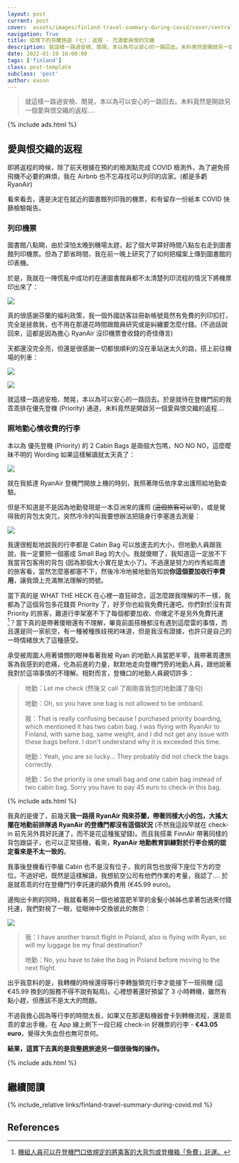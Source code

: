 ```yaml
---
layout: post
current: post
cover:  assets/images/finland-travel-summary-during-covid/cover/central-station.jpg
navigation: True
title: 疫情下的芬蘭旅遊 (七)：返程 - 充滿愛與恨的交織
description: 就這樣一路過安檢、閒晃，本以為可以安心的一路回去。未料竟然是開啟另一個愛與恨交織的返程....
date: 2022-01-19 16:00:00
tags: ['finland']
class: post-template
subclass: 'post'
author: eason
---
```


> 就這樣一路過安檢、閒晃，本以為可以安心的一路回去。未料竟然是開啟另一個愛與恨交織的返程....

{% include ads.html %}

## 愛與恨交織的返程

即將返程的時候，除了前天根據在預約的檢測點完成 COVID 檢測外，為了避免搭飛機不必要的麻煩，我在 Airbnb 也不忘尋找可以列印的店家。(都是多虧 RyanAir)

看來看去，還是決定在就近的圖書館列印我的機票，和有留存一份紙本 COVID 快篩檢驗報告。

### 列印機票

圖書館八點開，由於深怕太晚到機場太趕，起了個大早算好時間八點左右走到圖書館列印機票。但為了節省時間，我在前一晚上研究了了如何把檔案上傳到圖書館的印表機。

於是，我就在一陣慌亂中成功的在連圖書館員都不太清楚列印流程的情況下將機票印出來了：

![](assets/images/finland-travel-summary-during-covid/oodi-general-printer.jpg)

真的很感謝芬蘭的福利政策，我一個外國訪客註冊新帳號竟然有免費的列印扣打，完全是拯救我，也不用在那邊花時間跟館員研究或是糾纏要怎麼付錢。(不過話說回來，這都是因為擔心 RyanAir 沒印機票會收錢的奇怪傳言)

天都還沒完全亮，但還是很感謝一切都很順利的沒在車站迷太久的路，搭上前往機場的列車：

![](assets/images/finland-travel-summary-during-covid/train-to-airport-1.jpg)

![](assets/images/finland-travel-summary-during-covid/train-to-airport-2.jpg)

就這樣一路過安檢、閒晃，本以為可以安心的一路回去。於是就待在登機門前的我乖乖排在優先登機 (Priority) 通道，未料竟然是開啟另一個愛與恨交織的返程....

### 照地勤心情收費的行李

本以為 優先登機 (Priority) 的 2 Cabin Bags 是兩個大包嗎，NO NO NO，這麼曖昧不明的 Wording 如果這樣解讀就太天真了：

![](assets/images/finland-travel-summary-during-covid/ryanair-scam-policy.png)

就在我抵達 RyanAir 登機門開放上機的時刻，我照著隊伍依序拿出護照給地勤查驗。

但是不知道是不是因為地勤發現是一本亞洲來的護照 (~~這個旅客可以宰~~)，或是覺得我的背包太突兀，突然冷冷的叫我要想辦法把隨身行李塞進去測量：

![](assets/images/finland-travel-summary-during-covid/ryanair-bag-sample.jpg)

我還很輕鬆地說我的行李都是 Cabin Bag 可以放進去的大小，但地勤人員跟我說，我一定要把一個塞成 Small Bag 的大小。我就傻眼了，我知道這一定放不下我當背包客用的背包 (因為那個大小實在是太小了)。不過還是努力的作秀給周遭的旅客看，當然怎麼塞都塞不下，然後冷冷地被地勤告知說**你這個要加收行李費用**，讓我頭上充滿無法理解的問號。

當下真的是 WHAT THE HECK 在心裡一直狂碎念，這怎麼跟我理解的不一樣，我都為了這個背包多花錢買 Priority 了，好歹你也給我免費托運吧。你們對於沒有買 Priority 的旅客，難道行李架塞不下了每個都要加收、你確定不是另外免費托運[^ryan-free-bag]？當下真的是帶著傻眼還有不理解，畢竟前面搭機都沒有遇到這麼雷的事情，而且還是同一家航空，有一種被種族歧視的味道，但是我沒有證據，也許只是自己的一時情緒放大了這種感受。

承受被周圍人用著憐憫的眼神看著我被 Ryan 的地勤人員當肥羊宰，我帶著周遭旅客為我感到的悲痛，化為前進的力量，默默地走向登機門旁的地勤人員，跟他說著我對於這項事情的不理解。相對而言，登機口的地勤人員親切許多：

> 地勤：Let me check (然後又 call 了剛剛查我包的地勤講了幾句)
>
> 地勤：Oh, so you have one bag is not allowed to be onboard.
>
> 我：That is really confusing because I purchased priority boarding, which mentioned it has two cabin bag. I was flying with RyanAir to Finland, with same bag, same weight, and I did not get any issue with these bags before. I don't understand why it is exceeded this time.
>
> 地勤：Yeah, you are so lucky... They probably did not check the bags correctly.
>
> 地勤：So the priority is one small bag and one cabin bag instead of two cabin bag. Sorry you have to pay 45 euro to check-in this bag.

{% include ads.html %}

我真的是傻了，前幾天**我一路搭 RyanAir 飛來芬蘭，帶著同樣大小的包，大搖大擺在地勤前排隊過 RyanAir 的登機門都沒有這個狀況** (不然我這段早就在 check-in 前先另外買好託運了，而不是花這種冤望錢)。而且我搭乘 FinnAir 帶著同樣的背包跟袋子，也可以正常搭機，看來，**RyanAir 地勤教育訓練對於行李合規的認定看來是不太一致的**。

我事後登機看行李艙 Cabin 也不是沒有位子，我的背包也放得下座位下方的空位。不過好吧，既然是這樣解讀，我想航空公司有他們作業的考量，我認了.... 於是就乖乖的付在登機門行李託運的額外費用 (€45.99 euro)。

邊掏出卡刷的同時，我就看著另一個也被當肥羊宰的金髮小姊姊也拿著包過來付錢托運，我們對視了一眼，從眼神中交換彼此的無奈：

![](assets/images/finland-travel-summary-during-covid/ryan-extra-bag-payment.jpg)

> 我：I have another transit flight in Poland, also is flying with Ryan, so will my luggage be my final destination?
>
> 地勤：No, you have to take the bag in Poland before moving to the next flight.

出乎我意料的是，我轉機的時候還得等行李轉盤領完行李才能接下一班飛機 (這 €45.99 換到的服務不得不說有點鳥)。心裡想著還好預留了 3 小時轉機，雖然有點小趕，但應該不是太大的問題。

不過我擔心因為等行李的時間太長，如果又在那邊點機器會卡到轉機流程，還是乖乖的拿出手機，在 App 線上刷下一段已經 check-in 好機票的行李 - **€43.05 euro**，覺得大失血但也無可奈何。

**結果，這買下去真的是我整趟旅途另一個很後悔的操作。**

{% include ads.html %}

## 繼續閱讀

{% include_relative links/finland-travel-summary-during-covid.md %}

## References

[^ryan-free-bag]: [機組人員可以在登機門口依規定的將乘客的大背包或登機箱「免費」託運。](https://bit.ly/34GLgRB)

